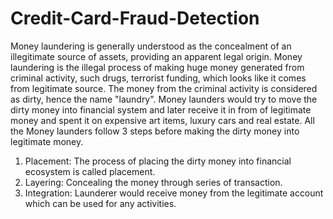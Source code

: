 # Credit-Card-Fraud-Detection

Money laundering is generally understood as the concealment of an illegitimate source of assets, providing an apparent legal origin.
Money laundering is the illegal process of making huge money generated from criminal activity, such drugs, terrorist funding, which looks like it comes from legitimate source. The money from the criminal activity is considered as dirty, hence the name "laundry". 
Money launders would try to move the dirty money into financial system and later receive it in from of legitimate money and spent it on expensive art items, luxury cars and real estate. 
All the Money launders follow 3 steps before making the dirty money into legitimate money.
1.	Placement: The process of placing the dirty money into financial ecosystem is called placement.
2.	 Layering: Concealing the money through series of transaction. 
3.	Integration: Launderer would receive money from the legitimate account which can be used for any activities.

